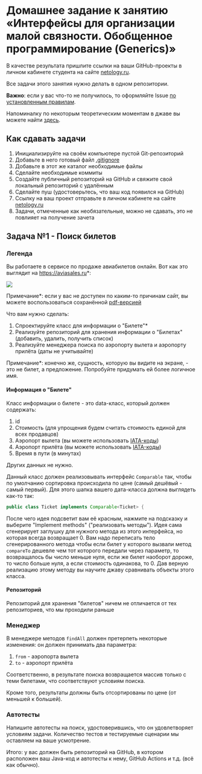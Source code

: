# Домашнее задание к занятию «Интерфейсы для организации малой связности. Обобщенное программирование (Generics)»

В качестве результата пришлите ссылки на ваши GitHub-проекты в личном кабинете студента на сайте [netology.ru](https://netology.ru).

Все задачи этого занятия нужно делать в одном репозитории.

**Важно**: если у вас что-то не получилось, то оформляйте Issue [по установленным правилам](../report-requirements.md).

Напоминалку по некоторым теоретическим моментам в джаве вы можете найти [здесь](../tips/tips.md).

## Как сдавать задачи

1. Инициализируйте на своём компьютере пустой Git-репозиторий
1. Добавьте в него готовый файл [.gitignore](../.gitignore)
1. Добавьте в этот же каталог необходимые файлы
1. Сделайте необходимые коммиты
1. Создайте публичный репозиторий на GitHub и свяжите свой локальный репозиторий с удалённым
1. Сделайте пуш (удостоверьтесь, что ваш код появился на GitHub)
1. Ссылку на ваш проект отправьте в личном кабинете на сайте [netology.ru](https://netology.ru)
1. Задачи, отмеченные как необязательные, можно не сдавать, это не повлияет на получение зачета

## Задача №1 - Поиск билетов

### Легенда

Вы работаете в сервисе по продаже авиабилетов онлайн. Вот как это выглядит на https://aviasales.ru*:

![](pic/aviasales.png)

Примечание*: если у вас не доступен по каким-то причинам сайт, вы можете воспользоваться сохранённой [pdf-версией](assets/aviasales.pdf)

Что вам нужно сделать:
1. Спроектируйте класс для информации о "Билете"*
1. Реализуйте репозиторий для хранения информации о "Билетах" (добавить, удалить, получить список)
1. Реализуйте менеджера поиска по аэропорту вылета и аэропорту прилёта (даты не учитывайте)

Примечание*: конечно же, сущность, которую вы видите на экране, - это не билет, а предложение. Попробуйте придумать ей более логичное имя.

#### Информация о "Билете"

Класс информации о билете - это data-класс, который должен содержать:
1. id
1. Стоимость (для упрощения будем считать стоимость единой для всех продавцов)
1. Аэропорт вылета (вы можете использовать [IATA-коды](https://ru.wikipedia.org/wiki/%D0%9A%D0%BE%D0%B4_%D0%B0%D1%8D%D1%80%D0%BE%D0%BF%D0%BE%D1%80%D1%82%D0%B0_%D0%98%D0%90%D0%A2%D0%90))
1. Аэропорт прилёта (вы можете использовать [IATA-коды](https://ru.wikipedia.org/wiki/%D0%9A%D0%BE%D0%B4_%D0%B0%D1%8D%D1%80%D0%BE%D0%BF%D0%BE%D1%80%D1%82%D0%B0_%D0%98%D0%90%D0%A2%D0%90))
1. Время в пути (в минутах)

Других данных не нужно.

Данный класс должен реализовывать интерфейс `Comparable` так, чтобы по умолчанию сортировка происходила по цене (самый дешёвый - самый первый). Для этого шапка вашего дата-класса должна выглядеть как-то так:
```java
public class Ticket implements Comparable<Ticket> {
```
После чего идея подсветит вам её красным, нажмите на подсказку и выберите "Implement methods" ("реализовать методы"). Идея сама сгенерирует заглушку для нужного метода из этого интерфейса, но которая всегда возвращает 0. Вам надо переписать тело сгенерированного метода чтобы если билет у которого вызвали метод `compareTo` дешевле чем тот которого передали через параметр, то возвращалось бы число меньше нуля, если же билет наоборот дороже, то число больше нуля, а если стоимость одинакова, то 0. Дав верную реализацию этому методу вы научите джаву сравнивать объекты этого класса.

#### Репозиторий

Репозиторий для хранения "билетов" ничем не отличается от тех репозиториев, что мы проходили раньше

### Менеджер

В менеджере методов `findAll` должен претерпеть некоторые изменения: он должен принимать два параметра:
1. `from` - аэропорта вылета
1. `to` -  аэропорт прилёта

Соответственно, в результате поиска возвращается массив только с теми билетами, что соответствуют условиям поиска.

Кроме того, результаты должны быть отсортированы по цене (от меньшей к большей).

### Автотесты

Напишите автотесты на поиск, удостоверившись, что он удовлетворяет условиям задачи. Количество тестов и тестируемые сценарии мы оставляем на ваше усмотрение.

Итого: у вас должен быть репозиторий на GitHub, в котором расположен ваш Java-код и автотесты к нему, GitHub Actions и т.д. (всё как обычно).
